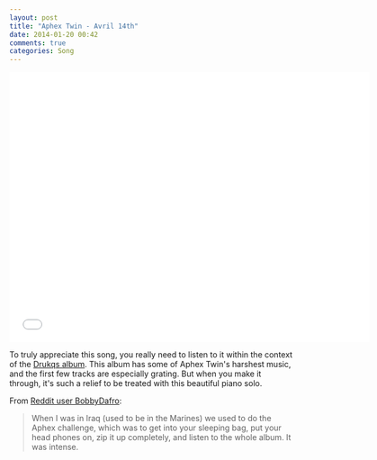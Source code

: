 ```yaml
---
layout: post
title: "Aphex Twin - Avril 14th"
date: 2014-01-20 00:42
comments: true
categories: Song
---
```


<div class="video-container">
  <iframe width="640" height="480" src="//www.youtube.com/embed/MBFXJw7n-fU" frameborder="0" allowfullscreen></iframe>
</div>

To truly appreciate this song, you really need to listen to it within the context of the [Drukqs album](http://grooveshark.com/#!/album/Drukqs/203084). This album has some of Aphex Twin's harshest music, and the first few tracks are especially grating. But when you make it through, it's such a relief to be treated with this beautiful piano solo.

From [Reddit user BobbyDafro](http://www.reddit.com/r/Music/comments/11b0pq/aphex_twin_avril_14th/c6l1kf6):

> When I was in Iraq (used to be in the Marines) we used to do the Aphex challenge, which was to get into your sleeping bag, put your head phones on, zip it up completely, and listen to the whole album. It was intense.
